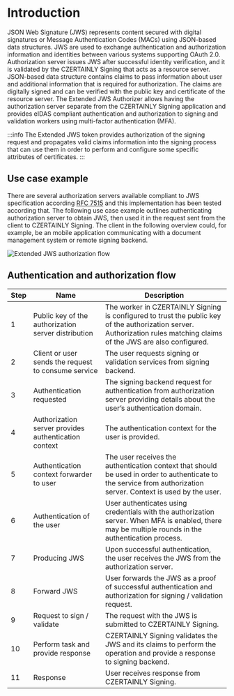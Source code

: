 # Introduction

JSON Web Signature (JWS) represents content secured with digital signatures or Message Authentication Codes (MACs) using JSON-based data structures. JWS are used to exchange authentication and authorization information and identities between various systems supporting OAuth 2.0. Authorization server issues JWS after successful identity verification, and it is validated by the CZERTAINLY Signing that acts as a resource server. JSON-based data structure contains claims to pass information about user and additional information that is required for authorization. The claims are digitally signed and can be verified with the public key and certificate of the resource server. The Extended JWS Authorizer allows having the authorization server separate from the CZERTAINLY Signing application and provides eIDAS compliant authentication and authorization to signing and validation workers using multi-factor authentication (MFA).

:::info
The Extended JWS token provides authorization of the signing request and propagates valid claims information into the signing process that can use them in order to perform and configure some specific attributes of certificates.
:::

## Use case example

There are several authorization servers available compliant to JWS specification according [RFC 7515](https://datatracker.ietf.org/doc/html/rfc7515) and this implementation has been tested according that. The following use case example outlines authenticating authorization server to obtain JWS, then used it in the request sent from the client to CZERTAINLY Signing. The client in the following overview could, for example, be an mobile application communicating with a document management system or remote signing backend.

<div class="text--center">

![Extended JWS authorization flow](../../assets/extendedjws-authorizer/extendedjws-flow.png "Extended JWS authorization flow")

</div>

## Authentication and authorization flow

| Step | Name                                                 | Description                                                                                                                                                             |
|------|------------------------------------------------------|-------------------------------------------------------------------------------------------------------------------------------------------------------------------------|
| 1    | Public key of the authorization server distribution  | The worker in CZERTAINLY Signing is configured to trust the public key of the authorization server. Authorization rules matching claims of the JWS are also configured. |
| 2    | Client or user sends the request to consume service  | The user requests signing or validation services from signing backend.                                                                                                  |
| 3    | Authentication requested                             | The signing backend request for authentication from authorization server providing details about the user’s authentication domain.                                      |
| 4    | Authorization server provides authentication context | The authentication context for the user is provided.                                                                                                                    |
| 5    | Authentication context forwarder to user             | The user receives the authentication context that should be used in order to authenticate to the service from authorization server. Context is used by the user.        |
| 6    | Authentication of the user                           | User authenticates using credentials with the authorization server. When MFA is enabled, there may be multiple rounds in the authentication process.                    |
| 7    | Producing JWS                                        | Upon successful authentication, the user receives the JWS from the authorization server.                                                                                |
| 8    | Forward JWS                                          | User forwards the JWS as a proof of successful authentication and authorization for signing / validation request.                                                       |
| 9    | Request to sign / validate                           | The request with the JWS is submitted to CZERTAINLY Signing.                                                                                                            |
| 10   | Perform task and provide response                    | CZERTAINLY Signing validates the JWS and its claims to perform the operation and provide a response to signing backend.                                                 |
| 11   | Response                                             | User receives response from CZERTAINLY Signing.                                                                                                                         |